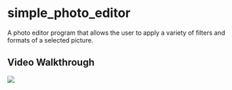 # simple_photo_editor

A photo editor program that allows the user to apply a variety of filters and formats of a selected picture.

## Video Walkthrough

![](https://recordit.co/urUnCIn5Y5)

